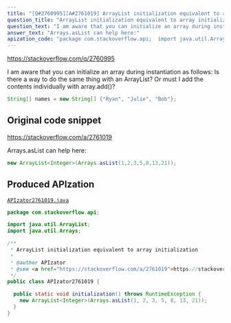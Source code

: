```yaml
---
title: "[Q#2760995][A#2761019] ArrayList initialization equivalent to array initialization"
question_title: "ArrayList initialization equivalent to array initialization"
question_text: "I am aware that you can initialize an array during instantiation as follows: Is there a way to do the same thing with an ArrayList? Or must I add the contents individually with array.add()?"
answer_text: "Arrays.asList can help here:"
apization_code: "package com.stackoverflow.api;  import java.util.ArrayList; import java.util.Arrays;  /**  * ArrayList initialization equivalent to array initialization  *  * @author APIzator  * @see <a href=\"https://stackoverflow.com/a/2761019\">https://stackoverflow.com/a/2761019</a>  */ public class APIzator2761019 {    public static void initialization() throws RuntimeException {     new ArrayList<Integer>(Arrays.asList(1, 2, 3, 5, 8, 13, 21));   } }"
---
```


https://stackoverflow.com/q/2760995

I am aware that you can initialize an array during instantiation as follows:
Is there a way to do the same thing with an ArrayList? Or must I add the contents individually with array.add()?


```java
String[] names = new String[] {"Ryan", "Julie", "Bob"};
```


## Original code snippet

https://stackoverflow.com/a/2761019

Arrays.asList can help here:

```java
new ArrayList<Integer>(Arrays.asList(1,2,3,5,8,13,21));
```

## Produced APIzation

[`APIzator2761019.java`](https://github.com/pasqualesalza/apization-temp-data/raw/master/apizations/java/APIzator2761019.java)

```java
package com.stackoverflow.api;

import java.util.ArrayList;
import java.util.Arrays;

/**
 * ArrayList initialization equivalent to array initialization
 *
 * @author APIzator
 * @see <a href="https://stackoverflow.com/a/2761019">https://stackoverflow.com/a/2761019</a>
 */
public class APIzator2761019 {

  public static void initialization() throws RuntimeException {
    new ArrayList<Integer>(Arrays.asList(1, 2, 3, 5, 8, 13, 21));
  }
}

```